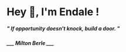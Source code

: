 <h1 title="head"> Hey 👋, I'm Endale !</h1>

**<h5><i>" If opportunity doesn't knock, build a door. "</i></h5>**

*<b>___ Milton Berle ___</b>*
